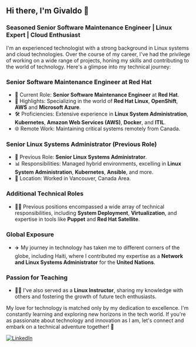 ## Hi there, I'm Givaldo 👋

### Seasoned Senior Software Maintenance Engineer | Linux Expert | Cloud Enthusiast

I'm an experienced technologist with a strong background in Linux systems and cloud technologies. Over the course of my career, I've had the privilege of working on a wide range of projects, honing my skills and contributing to the world of technology. Here's a glimpse into my technical journey:

### Senior Software Maintenance Engineer at Red Hat
- 🔴 Current Role: **Senior Software Maintenance Engineer** at **Red Hat**.
- 🌟 Highlights: Specializing in the world of **Red Hat Linux**, **OpenShift**, **AWS** and **Microsoft Azure**.
- 🛠️ Proficiencies: Extensive experience in **Linux System Administration**, **Kubernetes**, **Amazon Web Services (AWS)**, **Docker**, and **ITIL**.
- 🌐 Remote Work: Maintaining critical systems remotely from Canada.

### Senior Linux Systems Administrator (Previous Role)
- 🚀 Previous Role: **Senior Linux Systems Administrator**.
- 📊 Responsibilities: Managed hybrid environments, excelling in **Linux System Administration**, **Kubernetes**, **Ansible**, and more.
- 📍 Location: Worked in Vancouver, Canada Area.

### Additional Technical Roles
- 👨‍💻 Previous positions encompassed a wide array of technical responsibilities, including **System Deployment**, **Virtualization**, and expertise in tools like **Puppet** and **Red Hat Satellite**.

### Global Exposure
- ✈️ My journey in technology has taken me to different corners of the globe, including Haiti, where I contributed my expertise as a **Network and Linux Systems Administrator** for the **United Nations**.

### Passion for Teaching
- 👨‍🏫 I've also served as a **Linux Instructor**, sharing my knowledge with others and fostering the growth of future tech enthusiasts.

My love for technology is matched only by my dedication to excellence. I'm constantly learning and exploring new horizons in the tech world. If you're as passionate about technology and innovation as I am, let's connect and embark on a technical adventure together! 🚀

[![LinkedIn](https://img.shields.io/badge/Connect%20on%20LinkedIn-blue)](https://www.linkedin.com/in/givaldolins/)
